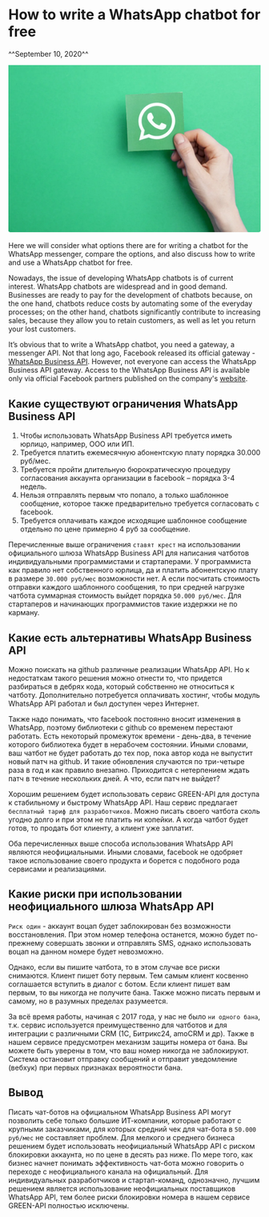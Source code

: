 # How to write a WhatsApp chatbot for free
^^September 10, 2020^^

![Как бесплатно написать чатбота WhatsApp](assets/kak-besplatno-napisat-chatbota-whatsapp.png)

Here we will consider what options there are for writing a chatbot for the WhatsApp messenger, compare the options, and also discuss how to write and use a WhatsApp chatbot for free.

Nowadays, the issue of developing WhatsApp chatbots is of current interest. WhatsApp chatbots are widespread and in good demand. Businesses are ready to pay for the development of chatbots because, on the one hand, chatbots reduce costs by automating some of the everyday processes; on the other hand, chatbots significantly contribute to increasing sales, because they allow you to retain customers, as well as let you return your lost customers.

It’s obvious that to write a WhatsApp chatbot, you need a gateway, a messenger API. Not that long ago, Facebook released its official gateway - [WhatsApp Business API](https://developers.facebook.com/docs/whatsapp/). However, not everyone can access the WhatsApp Business API gateway. Access to the WhatsApp Business API is available only via official Facebook partners published on the company's [website](https://www.facebook.com/business/partner-directory/search?platforms=whatsapp&solution_type=messaging&ref=wa2019t1).


## Какие существуют ограничения WhatsApp Business API

1. Чтобы использовать WhatsApp Business API требуется иметь юрлицо, например, ООО или ИП.
2. Требуется платить ежемесячную абонентскую плату порядка 30.000 руб/мес.
3. Требуется пройти длительную бюрократическую процедуру согласования аккаунта организации в facebook – порядка 3-4 недель.
4. Нельзя отправлять первым что попало, а только шаблонное сообщение, которое также предварительно требуется согласовать с facebook.
5. Требуется оплачивать каждое исходящие шаблонное сообщение отдельно по цене примерно 4 руб за сообщение.

Перечисленные выше ограничения ``ставят крест`` на использовании официального шлюза WhatsApp Business API для написания чатботов индивидуальными программистами и стартаперами. У программиста как правило нет собственного юрлица, да и платить абонентскую плату в размере ``30.000 руб/мес`` возможности нет. А если посчитать стоимость отправки каждого шаблонного сообщения, то при средней нагрузке чатбота суммарная стоимость выйдет порядка ``50.000 руб/мес``. Для стартаперов и начинающих программистов такие издержки не по карману.

## Какие есть альтернативы WhatsApp Business API

Можно поискать на github различные реализации WhatsApp API. Но к недостаткам такого решения можно отнести то, что придется разбираться в дебрях кода, который собственно не относиться к чатботу. Дополнительно потребуется оплачивать хостинг, чтобы модуль WhatsApp API работал и был доступен через Интернет.

Также надо понимать, что facebook постоянно вносит изменения в WhatsApp, поэтому библиотеки с github со временем перестают работать. Есть некоторый промежуток времени - день-два, в течение которого библиотека будет в нерабочем состоянии. Иными словами, ваш чатбот не будет работать до тех пор, пока автор кода не выпустит новый патч на github. И такие обновления случаются по три-четыре раза в год и как правило внезапно. Приходится с нетерпением ждать патч в течение нескольких дней. А что, если патч не выйдет?

Хорошим решением будет использовать сервис GREEN-API для доступа к стабильному и быстрому WhatsApp API. Наш сервис предлагает ``бесплатный тариф для разработчиков``. Можно писать своего чатбота сколь угодно долго и при этом не платить ни копейки. А когда чатбот будет готов, то продать бот клиенту, а клиент уже заплатит.

Оба перечисленных выше способа использования WhatsApp API являются неофициальными. Иными словами, facebook не одобряет такое использование своего продукта и борется с подобного рода сервисами и реализациями.

## Какие риски при использовании неофициального шлюза WhatsApp API

``Риск один`` - аккаунт воцап будет заблокирован без возможности восстановления. При этом номер телефона останется, можно будет по-прежнему совершать звонки и отправлять SMS, однако использовать воцап на данном номере будет невозможно.

Однако, если вы пишите чатбота, то в этом случае все риски снимаются. Клиент пишет боту первым. Тем самым клиент косвенно соглашается вступить в диалог с ботом. Если клиент пишет вам первым, то вы никогда не получите бана. Также можно писать первым и самому, но в разумных пределах разумеется.

За всё время работы, начиная с 2017 года, у нас не было ``ни одного бана``, т.к. сервис используется преимущественно для чатботов и для интеграции с различными CRM (1С, Битрикс24, amoCRM и др). Также в нашем сервисе предусмотрен механизм защиты номера от бана. Вы можете быть уверены в том, что ваш номер никогда не заблокируют. Система остановит отправку сообщений и отправит уведомление (вебхук) при первых признаках вероятности бана.

## Вывод

Писать чат-ботов на официальном WhatsApp Business API могут позволить себе только большие ИТ-компании, которые работают с крупными заказчиками, для которых средний чек для чат-бота в ``50.000 руб/мес`` не составляет проблем. Для мелкого и среднего бизнеса решением будет использовать неофициальный WhatsApp API с риском блокировки аккаунта, но по цене в десять раз ниже. По мере того, как бизнес начнет понимать эффективность чат-бота можно говорить о переходе с неофициального канала на официальный.
Для индивидуальных разработчиков и стартап-команд, однозначно, лучшим решением является использование неофициальных поставщиков WhatsApp API, тем более риски блокировки номера в нашем сервисе GREEN-API полностью исключены. 
